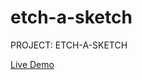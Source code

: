 # etch-a-sketch
PROJECT: ETCH-A-SKETCH

[Live Demo](https://renatoguedes-dev.github.io/etch-a-sketch/)